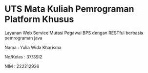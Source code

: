 # UTS Mata Kuliah Pemrograman Platform Khusus

Layanan Web Service Mutasi Pegawai BPS dengan RESTful berbasis pemrograman java

Nama      : Yulia Wida Kharisma

No/Kelas  : 37/3SI2

NIM       : 222212926
